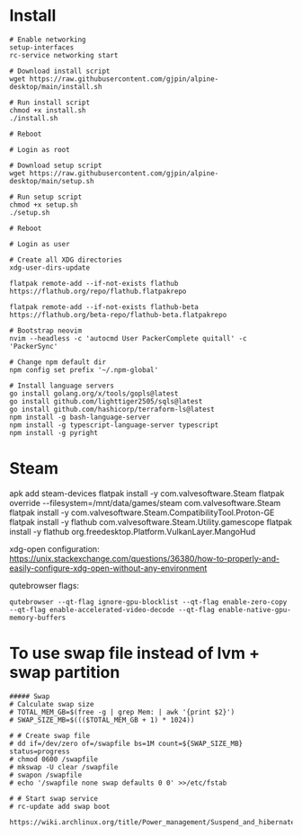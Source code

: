 # Install
```
# Enable networking
setup-interfaces
rc-service networking start

# Download install script
wget https://raw.githubusercontent.com/gjpin/alpine-desktop/main/install.sh

# Run install script
chmod +x install.sh
./install.sh

# Reboot

# Login as root

# Download setup script
wget https://raw.githubusercontent.com/gjpin/alpine-desktop/main/setup.sh

# Run setup script
chmod +x setup.sh
./setup.sh

# Reboot

# Login as user

# Create all XDG directories
xdg-user-dirs-update

flatpak remote-add --if-not-exists flathub https://flathub.org/repo/flathub.flatpakrepo

flatpak remote-add --if-not-exists flathub-beta https://flathub.org/beta-repo/flathub-beta.flatpakrepo

# Bootstrap neovim
nvim --headless -c 'autocmd User PackerComplete quitall' -c 'PackerSync'

# Change npm default dir
npm config set prefix '~/.npm-global'

# Install language servers
go install golang.org/x/tools/gopls@latest
go install github.com/lighttiger2505/sqls@latest
go install github.com/hashicorp/terraform-ls@latest
npm install -g bash-language-server
npm install -g typescript-language-server typescript
npm install -g pyright
```

# Steam
apk add steam-devices
flatpak install -y com.valvesoftware.Steam
flatpak override --filesystem=/mnt/data/games/steam com.valvesoftware.Steam
flatpak install -y com.valvesoftware.Steam.CompatibilityTool.Proton-GE
flatpak install -y flathub com.valvesoftware.Steam.Utility.gamescope
flatpak install -y flathub org.freedesktop.Platform.VulkanLayer.MangoHud

xdg-open configuration:
https://unix.stackexchange.com/questions/36380/how-to-properly-and-easily-configure-xdg-open-without-any-environment

qutebrowser flags:
```
qutebrowser --qt-flag ignore-gpu-blocklist --qt-flag enable-zero-copy --qt-flag enable-accelerated-video-decode --qt-flag enable-native-gpu-memory-buffers 
```


# To use swap file instead of lvm + swap partition
```
##### Swap
# Calculate swap size
# TOTAL_MEM_GB=$(free -g | grep Mem: | awk '{print $2}')
# SWAP_SIZE_MB=$((($TOTAL_MEM_GB + 1) * 1024))

# # Create swap file
# dd if=/dev/zero of=/swapfile bs=1M count=${SWAP_SIZE_MB} status=progress
# chmod 0600 /swapfile
# mkswap -U clear /swapfile
# swapon /swapfile
# echo '/swapfile none swap defaults 0 0' >>/etc/fstab

# # Start swap service
# rc-update add swap boot

https://wiki.archlinux.org/title/Power_management/Suspend_and_hibernate#Hibernation_into_swap_file
```